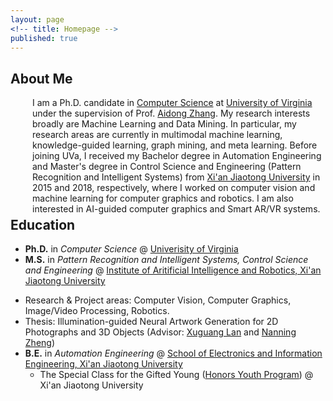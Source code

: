 ```yaml
---
layout: page
<!-- title: Homepage -->
published: true
---
```




<!-- Before joining UVa, I received my Bachelor degree in Mechanical Engineering and Master degree in Mechatronics Engineering from [Harbin Institute of Technology](http://en.hit.edu.cn/) in 2016 and 2018, respectively, where I worked on machine learning for prognostic health monitoring and robotics. I am  -->


## **About Me**
<p style="padding-left: 35px;"> I am a Ph.D. candidate in <a href="https://engineering.virginia.edu/departments/computer-science">Computer Science</a> at <a href="https://www.virginia.edu/">University of Virginia</a> under the supervision of Prof. <a href="https://engineering.virginia.edu/faculty/aidong-zhang"> Aidong Zhang</a>. My research interests broadly are Machine Learning and Data Mining. In particular, my research areas are currently in multimodal machine learning, knowledge-guided learning, graph mining, and meta learning.  <!-- differencial privacy, and reinforcement learning --> Before joining UVa, I received my Bachelor degree in Automation Engineering and Master's degree in Control Science and Engineering (Pattern Recognition and Intelligent Systems) from <a href="http://en.hit.edu.cn/">Xi'an Jiaotong University</a> in 2015 and 2018, respectively, where I worked on computer vision and machine learning for computer graphics and robotics. 
I am also interested in AI-guided computer graphics and Smart AR/VR systems.</p>


<!-- ## **News** -->
<!-- <div class="masthead" style="margin-top: -30px;"> 
	<h2 style="text-weight=bold;"> News</h2>
	<p style="padding-left: 35px;">
		<ul>
			<li> One paper accepted by CIKM 2021.</li>
			<li> One paper accepted by KDD 2020.</li>
		</ul>
	</p>

</div>
 -->

<div class="masthead" style="margin-top: -25px;margin-bottom: -15;"> </div>


## **Education**
- **Ph.D.** in *Computer Science* @ [Univerisity of Virginia](https://engineering.virginia.edu/departments/computer-science) 
  <!-- - Advisor: [Aidong Zhang](https://scholar.google.com/citations?hl=en&user=O8XxkE4AAAAJ) -->
  <!-- - Research interest: data mining, multimodal machine learning, few-shot learning, differencial privacy, reinforcement learning. -->
- **M.S.** in *Pattern Recognition and Intelligent Systems, Control Science and Engineering* @ [Institute of Aritificial Intelligence and Robotics, Xi'an Jiaotong University](http://www.aiar.xjtu.edu.cn/)
<!-- Control Science and Engineering:  -->
  - Research & Project areas:  Computer Vision, Computer Graphics, Image/Video Processing,  Robotics.
  - Thesis: Illumination-guided Neural Artwork Generation for 2D Photographs and 3D Objects (Advisor: [Xuguang Lan](https://dblp.org/pid/86/6892.html) and [Nanning Zheng]())
- **B.E.** in *Automation Engineering* @ [School of Electronics and Information Engineering, Xi'an Jiaotong University](http://eie.xjtu.edu.cn/en/info/1002/1004.htm) 
  - The Special Class for the Gifted Young ([Honors Youth Program](https://jia-yi-chen.github.io/images/HYP.pdf)) @ Xi'an Jiaotong University 


<div class="masthead" style="margin-top: -25px;margin-bottom: -15;"> </div>


<!-- ## **News**
- 04/14/2021: One full research paper accepted by SIGIR 2021!
- 01/22/2021: One paper accepted by AISTATS 2021! -->







